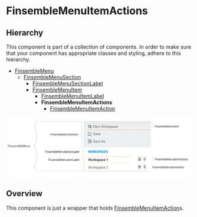 # FinsembleMenuItemActions

## Hierarchy

This component is part of a collection of components. In order to make sure that your component has appropriate classes and styling, adhere to this hierarchy.

* [FinsembleMenu](../FinsembleMenu/README.md)
    * [FinsembleMenuSection](../FinsembleMenuSection/README.md)
        * [FinsembleMenuSectionLabel](../FinsembleMenuSectionLabel/README.md)
        * [FinsembleMenuItem](../FinsembleMenuItem/README.md)
            * [FinsembleMenuItemLabel](../FinsembleMenuItemLabel/README.md)
            * **FinsembleMenuItemActions**
                * [FinsembleMenuItemAction](../FinsembleMenuItemAction/README.md)

![](../FinsembleMenu/annotated-menus-transparent.png)

## Overview
This component is just a wrapper that holds [FinsembleMenuItemAction](../FinsembleMenuItemAction/README.md)s.